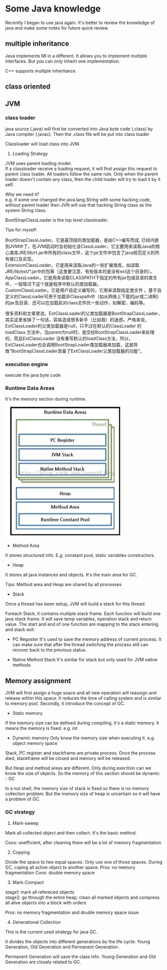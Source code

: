 # Some Java knowledge

Recently I began to use java again. It's better to review the knowledge of java and make some notes for future quick review.


## multiple inheritance

Java implements MI in a different. It allows you to implement multiple interfaces. But you can only inheirt one implementation.

C++ supports multiple inheritance.

## class oriented

## JVM

### class loader

java source (.java) will first be converted into Java byte code (.class) by Java compiler (.javac). Then the .class file will be put into class loader  

Classloader will load class into JVM.

1. Loading Strategy

JVM uses parent loading model.  
If a classloader receive a loading request, it will first assign this request to parent class loader. All loaders follow the same rule. Only when the parent loader doesn't contain any class, then the child loader will try to load it by it self.  

Why we need it?  
e.g. if some one changed the java.lang.String with some hacking code, without parent loader then JVN will use that hacking String class as the system String class.

BootStrapClassLoader is the top level classloader.

Tips for myself:  

BootStrapClassLoader。它是最顶层的类加载器，是由C++编写而成, 已经内嵌到JVM中了。在JVM启动时会初始化该ClassLoader，它主要用来读取Java的核心类库JRE/lib/rt.jar中所有的class文件，这个jar文件中包含了java规范定义的所有接口及实现。  
ExtensionClassLoader。它是用来读取Java的一些扩展类库，如读取JRE/lib/ext/*.jar中的包等（这里要注意，有些版本的是没有ext这个目录的）。
AppClassLoader。它是用来读取CLASSPATH下指定的所有jar包或目录的类文件，一般情况下这个就是程序中默认的类加载器。  
CustomClassLoader。它是用户自定义编写的，它用来读取指定类文件 。基于自定义的ClassLoader可用于加载非Classpath中（如从网络上下载的jar或二进制）的jar及目录、还可以在加载前对class文件优一些动作，如解密、编码等。  

很多资料和文章里说，ExtClassLoader的父类加载器是BootStrapClassLoader，其实这里省掉了一句话，容易造成很多新手（比如我）的迷惑。严格来说，ExtClassLoader的父类加载器是null，只不过在默认的ClassLoader 的 loadClass 方法中，当parent为null时，是交给BootStrapClassLoader来处理的，而且ExtClassLoader 没有重写默认的loadClass方法，所以，ExtClassLoader也会调用BootStrapLoader类加载器来加载，这就导致“BootStrapClassLoader具备了ExtClassLoader父类加载器的功能”。

### execution engine

execute the java byte code

### Runtime Data Areas

It's the memory section during runtime.  
![runtime data areas](https://github.com/IvanFan/ReadingNotes/blob/master/dailyNotes/2017/06/19/runtime.jpeg)

* Method Area

It stores structured info. E.g. constant pool, static variables constructors.

* Heap

It stores all java instances and objects. It's the main area for GC.

Tips: Method area and Heap are shared by all processes

* Stack

Once a thread has been setup, JVM will build a stack for this thread.

Foreach Stack, it contains multiple stack frame. Each function will build one java stack frame. It will save temp variables, operation stack and return value. The start and end of one function are mapping to the stack entering and stack exit.

* PC Regoster
It's used to save the memory address of current process. It can make sure that after the thread switching the process still can recover back to the previous status.

* Native Method Stack
It's similar for stack but only used for JVM native methods


## Memory assignment

JVM will first assign a huge soace and all new operation will reassign and release within this space. It reduces the time of calling system and is similar to memory pool. Secondly, it introduce the concept of GC.

* Static memory

If the memory size can be defined during compiling, it's a static memory. It means the memory is fixed. e.g. int

* Dynamic memory
Only know the memory size when executing it. e.g. object memory space

Stack, PC register and stackframe are private process. Once the process died, stackframe will be closed and memory will be released.

But Heap and method areas are different. Only during execition can we know the size of objects. So the memory of this section should be dynamic - GC

In a nut shell, the memory size of stack is fixed so there is no memory collection problem. But the memory size of heap is uncertiain so it will have a problem of GC.

### GC strategy

1. Mark-sweep

Mark all collected object and then collect. It's the basic method.

Cons: unefficient, after cleaning there will be a lot of memory fragmentation

2. Copying

Divide the space to two equal spaces. Only use one of those spaces. During GC, coping all active object to another space.
Pros: no memory fragmentation
Cons: double memory space

3. Mark-Compact

stage1: mark all refereced objects  
stage2: go through the entire heap, clean all marked objects and compress all alive objects into a block with orders

Pros: no memory fragmentation and double memory space issue

4. Generational Collection

This is the current used strategy for java GC.

It divides the objects into different generations by the life cycle: Young Generation, Old Generation and Permanent Generation.

Permanent Generation will save the class info.  Young Generation and Old Generation are closely related to GC.



